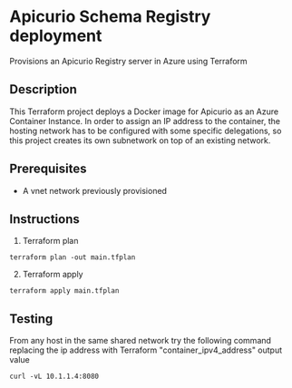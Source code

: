 # Apicurio Schema Registry deployment

Provisions an Apicurio Registry server in Azure using Terraform

## Description
This Terraform project deploys a Docker image for Apicurio as an Azure Container Instance.
In order to assign an IP address to the container, the hosting network has to be configured with some specific delegations, 
so this project creates its own subnetwork on top of an existing network.

## Prerequisites
* A vnet network previously provisioned

## Instructions
1. Terraform plan
```shell
terraform plan -out main.tfplan
```
2. Terraform apply
```shell
terraform apply main.tfplan
```

## Testing
From any host in the same shared network try the following command replacing the ip address with 
Terraform "container_ipv4_address" output value
```shell
curl -vL 10.1.1.4:8080
```
